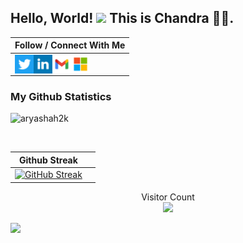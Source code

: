 
## Hello, World! <img src="https://media.giphy.com/media/hvRJCLFzcasrR4ia7z/giphy.gif" width="25px"> This is Chandra 🙋‍♂️.
<!---
Satyanarayana Pentakoti is a ✨ special ✨ repository because its `README.md` (this file) appears on your GitHub profile.
You can click the Preview link to take a look at your changes.
--->

|Follow / Connect With Me|
|----|
|<a href="https://twitter.com/OfficialArtistC"><img align="left" alt="Chandra - Twitter" width="30px" src="https://github.com/edent/SuperTinyIcons/blob/master/images/svg/twitter.svg" /></a></a><a href="https://in.linkedin.com/in/chandramalla/"><img align="left" alt="chandra's LinkedIn" width="30px" src="https://github.com/edent/SuperTinyIcons/blob/master/images/svg/linkedin.svg" /></a><a href="mailto:chandra.malla@msftcommunity.com"><img align="left" alt="Chandra's  Email" width="30px" src="https://github.com/edent/SuperTinyIcons/blob/master/images/svg/gmail.svg" /></a><a href="https://powerusers.microsoft.com/t5/user/viewprofilepage/user-id/153132"><img align="left" alt="chandra's LinkedIn" width="30px" src="https://github.com/edent/SuperTinyIcons/blob/master/images/svg/microsoft.svg" /></a>|

### My Github Statistics

<p align="left">
<img align="" height='150px' src="https://github-readme-stats.vercel.app/api?username=sekharmalla&hide_title=true&show_icons=true&theme=gotham&include_all_commits=true" alt="aryashah2k" />
 <!--- <img align="" height='150px' src="https://github-readme-stats.vercel.app/api/top-langs/?username=sekharmalla&hide_title=false&layout=compact&theme=gotham&count_private=true" />
--->
</p>
<br>


|Github Streak||
|:-----------:|:-----:|
[![GitHub Streak](http://github-readme-streak-stats.herokuapp.com?user=sekharmalla&theme=monokai-metallian&date_format=M%20j%5B%2C%20Y%5D&background=1F222E&sideLabels=1C83B9&border=5A2E88&ring=EA3E69&fire=EA3E69&dates=2CBFB1&currStreakNum=FD8F23&sideNums=FD8F23&stroke=FFFFFF)](https://git.io/streak-stats)|

<p align="center"> 
  Visitor Count<br>
<img src="https://profile-counter.glitch.me/sekharmalla/count.svg" />
</p>


![](https://activity-graph.herokuapp.com/graph?username=sekharmalla&theme=react-dark&area=true)
